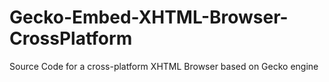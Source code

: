 # Gecko-Embed-XHTML-Browser-CrossPlatform
Source Code for a cross-platform XHTML Browser based on Gecko engine
